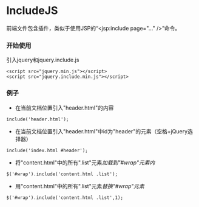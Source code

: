 # IncludeJS
前端文件包含插件，类似于使用JSP的“<jsp:include page="..." />”命令。
### 开始使用
引入jquery和jquery.include.js
```
<script src="jquery.min.js"></script>
<script src="jquery.include.min.js"></script>
```
### 例子
* 在当前文档位置引入"header.html"的内容
```
include('header.html');
```
* 在当前文档位置引入"header.html"中id为"header"的元素（空格+jQuery选择器）
```
include('index.html #header');
```
* 将"content.html"中的所有".list"元素*加载到"#wrap"元素内*
```
$('#wrap').include('content.html .list');
```
* 用"content.html"中的所有".list"元素*替换"#wrap"元素*
```
$('#wrap').include('content.html .list',1);
```
